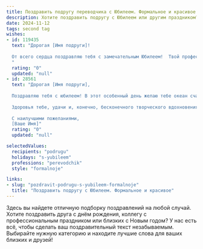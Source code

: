 ```yaml
---
title: Поздравить подругу переводчика с Юбилеем. Формальное и красивое
description: Хотите поздравить подругу с Юбилеем или другим праздником? Наш ИИ создаст незабываемое поздравление, а вы обязательно выделитесь среди других.  
date: 2024-11-12
tags: second tag
wishes:
- id: 119435
  text: "Дорогая [Имя подруги]!
  
  От всего сердца поздравляю тебя с замечательным Юбилеем!  Твой профессионализм, как опытного переводчика, всегда вызывал у меня восхищение.  Твой талант  и  тонкое понимание языка – это подлинное искусство. Желаю тебе дальнейших успехов в твоей карьере,  новых интересных проектов и неиссякаемого вдохновения.  Пусть жизнь будет наполнена радостью,  счастьем и  гармонией. С юбилеем!
  "
  rating: "0"
  updated: "null"
- id: 28561
  text: "Дорогая [Имя подруги],
  
  Поздравляю тебя с юбилеем! В этот особенный день желаю тебе океан счастья, море любви и горы вдохновения. Ты — настоящая мастерица своего дела, и твой талант переводчика открывает перед многими новые горизонты. Пусть каждый новый проект приносит радость и удовлетворение, а опыт помогает достигать всё больших вершин.
  
  Здоровья тебе, удачи и, конечно, бесконечного творческого вдохновения. Пусть каждый день будет полон ярких событий и приятных сюрпризов!
  
  С наилучшими пожеланиями,
  [Ваше Имя]"
  rating: "0"
  updated: "null"

selectedValues:
  recipients: "podrugu"
  holidays: "s-yubileem"
  professions: "perevodchik"
  style: "formalnoje"

links:
- slug: "pozdravit-podrugu-s-yubileem-formalnoje"
  title: "Поздравить подругу с Юбилеем. Формальное и красивое"
---
```


Здесь вы найдете отличную подборку поздравлений на любой случай.
Хотите поздравить друга с днём рождения, коллегу с профессиональным праздником или близких с Новым годом? У нас есть всё, чтобы сделать ваш поздравительный текст незабываемым. Выбирайте нужную категорию и находите лучшие слова для ваших близких и друзей!
